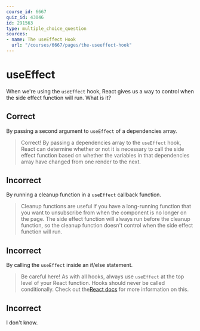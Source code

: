 ```yaml
---
course_id: 6667
quiz_id: 43046
id: 291563
type: multiple_choice_question
sources:
- name: The useEffect Hook
  url: "/courses/6667/pages/the-useeffect-hook"
---
```


# useEffect

When we're using the `useEffect` hook, React gives us a way to control when the
side effect function will run. What is it?

## Correct

By passing a second argument to `useEffect` of a dependencies array.

> Correct! By passing a dependencies array to the `useEffect` hook, React can
> determine whether or not it is necessary to call the side effect function based
> on whether the variables in that dependencies array have changed from one render
> to the next.

## Incorrect

By running a cleanup function in a `useEffect` callback function.

> Cleanup functions are useful if you have a long-running function that you want
> to unsubscribe from when the component is no longer on the page. The side effect
> function will always run before the cleanup function, so the cleanup function
> doesn't control when the side effect function will run.

## Incorrect

By calling the `useEffect` inside an if/else statement.

> Be careful here! As with all hooks, always use `useEffect` at the top level of
> your React function. Hooks should never be called conditionally. Check out
> the[React docs](https://reactjs.org/docs/hooks-rules.html) for more information
> on this.

## Incorrect

I don't know.
